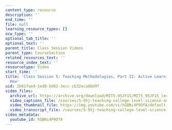 ```yaml
---
content_type: resource
description: ''
end_time: ''
file: null
learning_resource_types: []
ocw_type: ''
optional_tab_title: ''
optional_text: ''
parent_title: Class Session Videos
parent_type: CourseSection
related_resources_text: ''
resource_index_text: ''
resourcetype: Video
start_time: ''
title: 'Class Session 5: Teaching Methodologies, Part II: Active Learning: Why and
  How'
uid: 2b81faed-1ed8-bd82-3ecc-cb32eca8bd9f
video_files:
  archive_url: https://archive.org/download/MIT5.95JF15/MIT5_95JF15_lec05_300k.mp4
  video_captions_file: /courses/5-95j-teaching-college-level-science-and-engineering-fall-2015/7c43f891a2e85cd7803c97b742bc01c1_hGBNi4P9OfA.vtt
  video_thumbnail_file: https://img.youtube.com/vi/hGBNi4P9OfA/default.jpg
  video_transcript_file: /courses/5-95j-teaching-college-level-science-and-engineering-fall-2015/63d12f15eef2d9766135c44881ad8954_hGBNi4P9OfA.pdf
video_metadata:
  youtube_id: hGBNi4P9OfA
---
```

